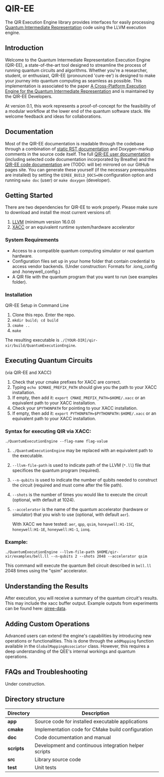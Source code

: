 # QIR-EE

The QIR Execution Engine library provides interfaces for easily processing
[Quantum Intermediate
Representation](https://github.com/qir-alliance/qir-spec/) code using the LLVM
execution engine.

## Introduction

Welcome to the Quantum Intermediate Representation Execution Engine (QIR-EE), a state-of-the-art tool designed to streamline the process of running quantum circuits and algorithms. Whether you're a researcher, student, or enthusiast, QIR-EE (pronounced 'cure-ee') is designed to make your journey into quantum computing as seamless as possible. This implementation is associated to the paper [A Cross-Platform Execution Engine for the Quantum Intermediate Representation](https://doi.org/10.48550/arXiv.2404.14299) and is maintained by the QIR-EE Developers.

At version 0.1, this work represents a proof-of-concept for the feasibility of a modular workflow at the lower end of the quantum software stack. We welcome feedback and ideas for collaborations.

## Documentation

Most of the QIR-EE documentation is readable through the codebase through a
combination of [static RST documentation](doc/index.rst) and Doxygen-markup
comments in the source code itself. The full [QIR-EE user
documentation][user-docs] (including selected code documentation incorporated
by Breathe) and the [QIR-EE code documentation][dev-docs] are (TODO: will
be) mirrored on
our GitHub pages site. You can generate these yourself (if the necessary
prerequisites are installed) by
setting the `QIREE_BUILD_DOCS=ON` configuration option and running `make
doc` (user) or `make doxygen` (developer).

[user-docs]: https://ornl-qci.github.io/qir-ee/user/index.html
[dev-docs]: https://ornl-qci.github.io/qir-ee/dev/index.html

## Getting Started

There are two dependencies for QIR-EE to work properly. Please make sure to download and install the most current versions of:
1. [LLVM](https://releases.llvm.org/) (minimum version 16.0.0)
2. [XACC](https://xacc.readthedocs.io/en/latest/install.html) or an equivalent runtime system/hardware accelerator

### System Requirements

- Access to a compatible quantum computing simulator or real quantum hardware.
- Configuration files set up in your home folder that contain credential to access vendor backends. (Under construction: Formats for .ionq_config and .honeywell_config.)
- A QIR file with the quantum program that you want to run (see examples folder).

### Installation

QIR-EE Setup in Command Line

1. Clone this repo. Enter the repo.
2. `mkdir build; cd build`
3. `cmake ..`
4. `make`

The resulting executable is `./[YOUR-DIR]/qir-xir/build/QuantumExecutionEngine`.

## Executing Quantum Circuits
(via QIR-EE and XACC)

1. Check that your cmake prefixes for XACC are correct.
2. Typing `echo $CMAKE_PREFIX_PATH` should give you the path to your XACC installation.
3. If empty, then add it: `export CMAKE_PREFIX_PATH=$HOME/.xacc` or an equivalent path to your XACC installation.
4. Check your `$PYTHONPATH` for pointing to your XACC installation.
5. If empty, then add it: `export PYTHONPATH=$PYTHONPATH:$HOME/.xacc` or an equivalent path to your XACC installation.

### Syntax for executing QIR via XACC:

```
./QuantumExecutionEngine --flag-name flag-value
```

1. `./QuantumExecutionEngine` may be replaced with an equivalent path to the executable.
2. `--llvm-file-path` is used to indicate path of the LLVM (`*.ll`) file that specifices the quantum program (required).
3. `--n-qubits` is used to indicate the number of qubits needed to construct the circuit (required and must come after the file path).
4. `--shots` is the number of times you would like to execute the circuit (optional, with default at 1024).
5. `--accelerator` is the name of the quantum accelerator (hardware or simulator) that you wish to use (optional, with default `aer`).

   With XACC we have tested: `aer`, `qpp`, `qsim`, `honeywell:H1-1SC`, `honeywell:H1-1E`, `honeywell:H1-1`, `ionq`.

### Example:

```
./QuantumExecutionEngine --llvm-file-path $HOME/qir-xir/examples/bell.ll --n-qubits 2 --shots 2048 --accelerator qsim
```

This command will execute the quantum Bell circuit described in `bell.ll` 2048 times using the "qsim" accelerator.

## Understanding the Results

After execution, you will receive a summary of the quantum circuit's results. This may include the xacc buffer output. Example outputs from experiments can be found here: [qiree-data](https://github.com/wongey/qiree-data).

## Adding Custom Operations

Advanced users can extend the engine's capabilities by introducing new operations or functionalities. This is done through the `addMapping` function available in the `GlobalMappingAssociator` class. However, this requires a deep understanding of the QEE's internal workings and quantum operations.

## FAQs and Troubleshooting

Under construction.

## Directory structure

| **Directory** | **Description**                                       |
| ------------- | ---------------                                       |
| **app**       | Source code for installed executable applications     |
| **cmake**     | Implementation code for CMake build configuration     |
| **doc**       | Code documentation and manual                         |
| **scripts**   | Development and continuous integration helper scripts |
| **src**       | Library source code                                   |
| **test**      | Unit tests                                            |

